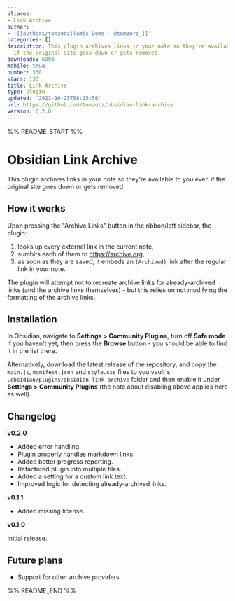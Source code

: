 ```yaml
---
aliases:
- Link Archive
author:
- '[[authors/tomzorz|Tamás Deme - @tomzorz_]]'
categories: []
description: This plugin archives links in your note so they're available to you even
  if the original site goes down or gets removed.
downloads: 6090
mobile: true
number: 330
stars: 133
title: Link Archive
type: plugin
updated: '2021-10-25T08:15:56'
url: https://github.com/tomzorz/obsidian-link-archive
version: 0.2.0
---
```


%% README_START %%

# Obsidian Link Archive

This plugin archives links in your note so they're available to you even if the original site goes down or gets removed.

## How it works

Upon pressing the "Archive Links" button in the ribbon/left sidebar, the plugin:

1. looks up every external link in the current note,
2. sumbits each of them to https://archive.org,
3. as soon as they are saved, it embeds an `(Archived)` link after the regular link in your note.

The plugin will attempt not to recreate archive links for already-archived links (and the archive links themselves) - but this relies on not modifying the formatting of the archive links.

## Installation

In Obsidian, navigate to **Settings > Community Plugins**, turn off **Safe mode** if you haven't yet, then press the **Browse** button - you should be able to find it in the list there.

Alternatively, download the latest release of the repository, and copy the `main.js`, `manifest.json` and `style.css` files to you vault's `.obsidian/plugins/obsidian-link-archive` folder and then enable it under **Settings > Community Plugins** (the note about disabling above applies here as well).

## Changelog

**v0.2.0**

- Added error handling.
- Plugin properly handles markdown links.
- Added better progress reporting.
- Refactored plugin into multiple files.
- Added a setting for a custom link text.
- Improved logic for detecting already-archived links.

**v0.1.1**

- Added missing license.

**v0.1.0**

Initial release.

## Future plans

- Support for other archive providers

%% README_END %%